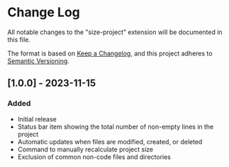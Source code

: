 # Change Log

All notable changes to the "size-project" extension will be documented in this file.

The format is based on [Keep a Changelog](https://keepachangelog.com/en/1.0.0/),
and this project adheres to [Semantic Versioning](https://semver.org/spec/v2.0.0.html).

## [1.0.0] - 2023-11-15

### Added
- Initial release
- Status bar item showing the total number of non-empty lines in the project
- Automatic updates when files are modified, created, or deleted
- Command to manually recalculate project size
- Exclusion of common non-code files and directories